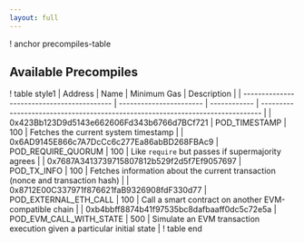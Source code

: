 ```yaml
---
layout: full
---
```


! anchor precompiles-table
## Available Precompiles

! table style1
| Address                                    | Name                    | Minimum Gas  | Description                                                                    |
| ------------------------------------------ | ----------------------- | ------------ | ------------------------------------------------------------------------------ |
| 0x423Bb123D9d5143e662606Fd343b6766d7BCf721 | POD_TIMESTAMP           | 100          | Fetches the current system timestamp                                           |
| 0x6AD9145E866c7A7DcCc6c277Ea86abBD268FBAc9 | POD_REQUIRE_QUORUM      | 100          | Like `require` but passes if supermajority agrees                              |
| 0x7687A3413739715807812b529f2d5f7Ef9057697 | POD_TX_INFO             | 100          | Fetches information about the current transaction (nonce and transaction hash) |
| 0x8712E00C337971f876621faB9326908fdF330d77 | POD_EXTERNAL_ETH_CALL   | 100          | Call a smart contract on another EVM-compatible chain                          |
| 0xb4bbff8874b41f97535bc8dafbaaff0dc5c72e5a | POD_EVM_CALL_WITH_STATE | 500          | Simulate an EVM transaction execution given a particular initial state         |
! table end
